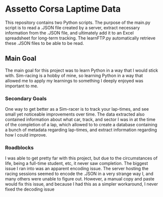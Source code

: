 # Assetto Corsa Laptime Data
This repository contains two Python scripts. The purpose of the main.py script is to read a .JSON file created by a server, extract necessary information from the .JSON file, and ultimately add it to an Excel spreadsheet for long-term tracking. The learnFTP.py automatically retrieve these .JSON files to be able to be read.

## Main Goal
The main goal for this project was to learn Python in a way that I would stick with. Sim-racing is a hobby of mine, so learning Python in a way that allowed me to apply my learnings to something I deeply enjoyed was important to me.

### Secondary Goals
One way to get better as a Sim-racer is to track your lap-times, and see small yet noticeable improvements over time. The data extracted also contained information about what car, track, and sector I was in at the time of the completion of a lap, which allowed to to create a database containing a bunch of metadata regarding lap-times, and extract information regarding how I could improve.

### Roadblocks
I was able to get pretty far with this project, but due to the circumstances of life, being a full-time student, etc, it never saw completion. The biggest issue I ran into was an apparent encoding issue. The server hosting the racing sessions seemed to encode the .JSON in a very strange way I, and many others were unable to figure out. However, a manual copy and paste would fix this issue, and because I had this as a simpler workaround, I never fixed the decoding issue 
